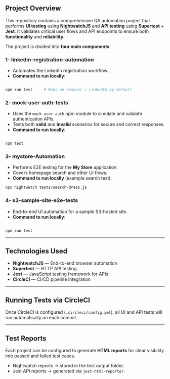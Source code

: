 ## Project Overview

This repository contains a comprehensive QA automation project that performs **UI testing** using **NightwatchJS** and **API testing** using **Supertest** + **Jest**.
It validates critical user flows and API endpoints to ensure both **functionality** and **reliability**.

The project is divided into **four main components**:

### **1- linkedin-registration-automation**

* Automates the LinkedIn registration workflow.
* **Command to run locally**:

```bash

npm run test     # Runs on browser / LinkedIn by default
```

### **2- mock-user-auth-tests**

* Uses the `mock-user-auth` npm module to simulate and validate authentication APIs.
* Tests both **valid** and **invalid** scenarios for secure and correct responses.
* **Command to run locally**:

```bash

npm test
```

### **3- mystore-Automation**

* Performs E2E testing for the **My Store** application.
* Covers homepage search and other UI flows.
* **Command to run locally** (example search test):

```bash
npx nightwatch tests/search-dress.js
```

### **4- s3-sample-site-e2e-tests**

* End-to-end UI automation for a sample S3-hosted site.
* **Command to run locally**:

```bash

npm run test
```
---

## Technologies Used

* **NightwatchJS** — End-to-end browser automation
* **Supertest** — HTTP API testing
* **Jest** — JavaScript testing framework for APIs
* **CircleCI** — CI/CD pipeline integration

---

## Running Tests via CircleCI

Once CircleCI is configured (`.circleci/config.yml`), all UI and API tests will run automatically on each commit.

---

## Test Reports

Each project can be configured to generate **HTML reports** for clear visibility into passed and failed test cases.

* Nightwatch reports → stored in the test output folder.
* Jest API reports → generated via `jest-html-reporter`.
